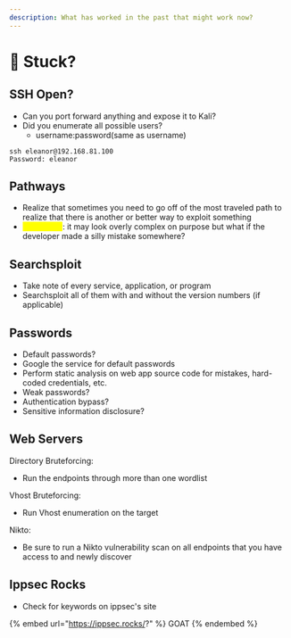 ```yaml
---
description: What has worked in the past that might work now?
---
```


# 🤕 Stuck?

## SSH Open?

* Can you port forward anything and expose it to Kali?
* Did you enumerate all possible users?
  * username:password(same as username)&#x20;

```
ssh eleanor@192.168.81.100
Password: eleanor
```

## Pathways

* Realize that sometimes you need to go off of the most traveled path to realize that there is another or better way to exploit something
* <mark style="color:yellow;">Remember</mark>: it may look overly complex on purpose but what if the developer made a silly mistake somewhere?

## Searchsploit

* Take note of every service, application, or program
* Searchsploit all of them with and without the version numbers (if applicable)

## Passwords

* Default passwords?
* Google the service for default passwords
* Perform static analysis on web app source code for mistakes, hard-coded credentials, etc.
* Weak passwords?
* Authentication bypass?
* Sensitive information disclosure?

## Web Servers

Directory Bruteforcing:

* Run the endpoints through more than one wordlist

Vhost Bruteforcing:

* Run Vhost enumeration on the target

Nikto:

* Be sure to run a Nikto vulnerability scan on all endpoints that you have access to and newly discover

## Ippsec Rocks

* Check for keywords on ippsec's site

{% embed url="https://ippsec.rocks/?" %}
GOAT
{% endembed %}
